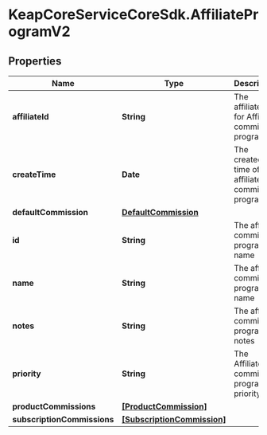 # KeapCoreServiceCoreSdk.AffiliateProgramV2

## Properties

Name | Type | Description | Notes
------------ | ------------- | ------------- | -------------
**affiliateId** | **String** | The affiliate_Id for Affiliate commission program | [optional] 
**createTime** | **Date** | The created time of affiliate commission program | [optional] 
**defaultCommission** | [**DefaultCommission**](DefaultCommission.md) |  | [optional] 
**id** | **String** | The affiliate commission program name | [optional] 
**name** | **String** | The affiliate commission program name | [optional] 
**notes** | **String** | The affiliate commission program notes | [optional] 
**priority** | **String** | The Affiliate commission program priority | [optional] 
**productCommissions** | [**[ProductCommission]**](ProductCommission.md) |  | [optional] 
**subscriptionCommissions** | [**[SubscriptionCommission]**](SubscriptionCommission.md) |  | [optional] 


